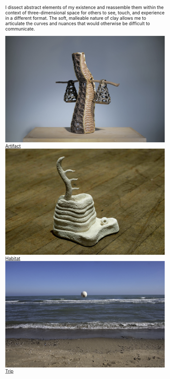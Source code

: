 I dissect abstract elements of my existence and reassemble them within the context of three-dimensional space for others to see, touch, and experience in a different format. The soft, malleable nature of clay allows me to articulate the curves and nuances that would otherwise be difficult to communicate. 

<div class="project-grid">
  <div>
    <img src="../../images/ceramics/artifact_thumb.jpg" alt="Artifact">
    <a href="artifact.md">Artifact</a>
  </div>
  <div>
    <img src="../../images/ceramics/habitat_thumb.jpg" alt="Habitat">
    <a href="habitat.md">Habitat</a>
  </div>
  <div>
    <img src="../../images/ceramics/trip_thumb.jpg" alt="trip">
    <a href="trip.md">Trip</a>
  </div>
</div>

